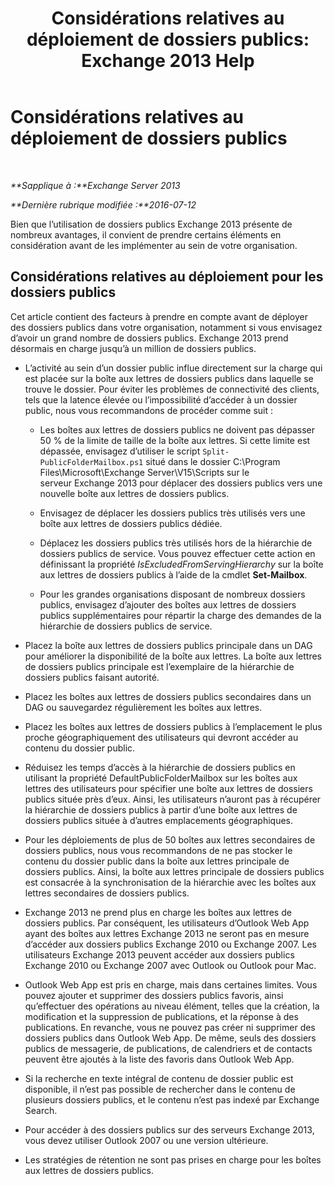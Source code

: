 ﻿---
title: 'Considérations relatives au déploiement de dossiers publics: Exchange 2013 Help'
TOCTitle: Considérations relatives au déploiement de dossiers publics
ms:assetid: 2e416eed-b88f-45db-a482-1232fd2610fa
ms:mtpsurl: https://technet.microsoft.com/fr-fr/library/Dn957481(v=EXCHG.150)
ms:contentKeyID: 64996428
ms.date: 04/24/2018
mtps_version: v=EXCHG.150
ms.translationtype: HT
---

# Considérations relatives au déploiement de dossiers publics

 

_**Sapplique à :**Exchange Server 2013_

_**Dernière rubrique modifiée :**2016-07-12_

Bien que l’utilisation de dossiers publics Exchange 2013 présente de nombreux avantages, il convient de prendre certains éléments en considération avant de les implémenter au sein de votre organisation.

## Considérations relatives au déploiement pour les dossiers publics

Cet article contient des facteurs à prendre en compte avant de déployer des dossiers publics dans votre organisation, notamment si vous envisagez d’avoir un grand nombre de dossiers publics. Exchange 2013 prend désormais en charge jusqu’à un million de dossiers publics.

  - L’activité au sein d’un dossier public influe directement sur la charge qui est placée sur la boîte aux lettres de dossiers publics dans laquelle se trouve le dossier. Pour éviter les problèmes de connectivité des clients, tels que la latence élevée ou l’impossibilité d’accéder à un dossier public, nous vous recommandons de procéder comme suit :
    
      - Les boîtes aux lettres de dossiers publics ne doivent pas dépasser 50 % de la limite de taille de la boîte aux lettres. Si cette limite est dépassée, envisagez d’utiliser le script `Split-PublicFolderMailbox.ps1` situé dans le dossier C:\\Program Files\\Microsoft\\Exchange Server\\V15\\Scripts sur le serveur Exchange 2013 pour déplacer des dossiers publics vers une nouvelle boîte aux lettres de dossiers publics.
    
      - Envisagez de déplacer les dossiers publics très utilisés vers une boîte aux lettres de dossiers publics dédiée.
    
      - Déplacez les dossiers publics très utilisés hors de la hiérarchie de dossiers publics de service. Vous pouvez effectuer cette action en définissant la propriété *IsExcludedFromServingHierarchy* sur la boîte aux lettres de dossiers publics à l’aide de la cmdlet **Set-Mailbox**.
    
      - Pour les grandes organisations disposant de nombreux dossiers publics, envisagez d’ajouter des boîtes aux lettres de dossiers publics supplémentaires pour répartir la charge des demandes de la hiérarchie de dossiers publics de service.

  - Placez la boîte aux lettres de dossiers publics principale dans un DAG pour améliorer la disponibilité de la boîte aux lettres. La boîte aux lettres de dossiers publics principale est l’exemplaire de la hiérarchie de dossiers publics faisant autorité.

  - Placez les boîtes aux lettres de dossiers publics secondaires dans un DAG ou sauvegardez régulièrement les boîtes aux lettres.

  - Placez les boîtes aux lettres de dossiers publics à l’emplacement le plus proche géographiquement des utilisateurs qui devront accéder au contenu du dossier public.

  - Réduisez les temps d’accès à la hiérarchie de dossiers publics en utilisant la propriété DefaultPublicFolderMailbox sur les boîtes aux lettres des utilisateurs pour spécifier une boîte aux lettres de dossiers publics située près d’eux. Ainsi, les utilisateurs n’auront pas à récupérer la hiérarchie de dossiers publics à partir d’une boîte aux lettres de dossiers publics située à d’autres emplacements géographiques.

  - Pour les déploiements de plus de 50 boîtes aux lettres secondaires de dossiers publics, nous vous recommandons de ne pas stocker le contenu du dossier public dans la boîte aux lettres principale de dossiers publics. Ainsi, la boîte aux lettres principale de dossiers publics est consacrée à la synchronisation de la hiérarchie avec les boîtes aux lettres secondaires de dossiers publics.

  - Exchange 2013 ne prend plus en charge les boîtes aux lettres de dossiers publics. Par conséquent, les utilisateurs d’Outlook Web App ayant des boîtes aux lettres Exchange 2013 ne seront pas en mesure d’accéder aux dossiers publics Exchange 2010 ou Exchange 2007. Les utilisateurs Exchange 2013 peuvent accéder aux dossiers publics Exchange 2010 ou Exchange 2007 avec Outlook ou Outlook pour Mac.

  - Outlook Web App est pris en charge, mais dans certaines limites. Vous pouvez ajouter et supprimer des dossiers publics favoris, ainsi qu’effectuer des opérations au niveau élément, telles que la création, la modification et la suppression de publications, et la réponse à des publications. En revanche, vous ne pouvez pas créer ni supprimer des dossiers publics dans Outlook Web App. De même, seuls des dossiers publics de messagerie, de publications, de calendriers et de contacts peuvent être ajoutés à la liste des favoris dans Outlook Web App.

  - Si la recherche en texte intégral de contenu de dossier public est disponible, il n’est pas possible de rechercher dans le contenu de plusieurs dossiers publics, et le contenu n’est pas indexé par Exchange Search.

  - Pour accéder à des dossiers publics sur des serveurs Exchange 2013, vous devez utiliser Outlook 2007 ou une version ultérieure.

  - Les stratégies de rétention ne sont pas prises en charge pour les boîtes aux lettres de dossiers publics.

